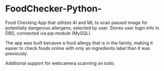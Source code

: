 # FoodChecker-Python-
Food Checking App that utilizes AI and ML to scan passed image for potentially dangerous allergens, selected by user. 
Stores user login info in DBS, connected via pip module (MySQL).

The app was built because a food allergy that is in the family, making it easier to check foods online with only an ingredients label than it was previously.

Additional support for webcamera scanning on todo.
